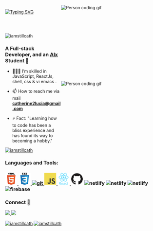 <img align='right' alt="Person coding gif" src="https://i.pinimg.com/originals/75/c2/f8/75c2f842863ae2df6b3ac2d0a4d63026.gif" height="250" width="320" />

[![Typing SVG](https://readme-typing-svg.herokuapp.com?lines=Hi+there+%F0%9F%91%8B;I'm+lucia+ebele+%F0%9F%98%84;I'm+a+Software+Developer+%E2%9C%A8;Nice+to+meet+you+%F0%9F%A4%9D)](https://git.io/typing-svg)

<img align='right' alt="Person coding gif" src="https://media.giphy.com/media/qgQUggAC3Pfv687qPC/giphy.gif" height="250" width="320" />

<Br/><Br/>

<p align="left"> <img src="https://komarev.com/ghpvc/?username=iamstillcath&label=Profile%20views&color=0e75b6&style=flat" alt="iamstillcath" /> </p>

<h3 align="left">A Full-stack Developer, and an <a href="https://www.Alxafrica.com/?grsf=n05ptr">Alx</a> Student 📖</h3>

- 👨🏾‍💻 I’m skilled in JavaScript, ReactJs, shell, css & vi emacs .

- 📫 How to reach me via mail **catherine2lucia@gmail.com**

- ⚡ Fact: "Learning how to code has been a bliss experience and has found its way to becoming a hobby."

<p align="left"> <a href="https://github.com/ryo-ma/github-profile-trophy"><img src="https://github-profile-trophy.vercel.app/?username=yorsyboy&theme=nord&row=1&column=6" alt="iamstillcath" /></a> </p>

<h3 align="left"> Languages and Tools:<h3>
<p> 
 <a href="https://www.w3.org/html/" target="_blank"> <img src="https://raw.githubusercontent.com/devicons/devicon/master/icons/html5/html5-original-wordmark.svg" alt="html5" width="40" height="40"/> </a> <a href="https://www.w3schools.com/css/" target="_blank"> <img src="https://raw.githubusercontent.com/devicons/devicon/master/icons/css3/css3-original-wordmark.svg" alt="css3" width="40" height="40"/> </a>
 <a href="https://git-scm.com/" target="_blank"> <img src="https://www.vectorlogo.zone/logos/git-scm/git-scm-icon.svg" alt="git" width="40" height="40"/> </a> 
 <a href="https://developer.mozilla.org/en-US/docs/Web/JavaScript" target="_blank"> <img src="https://raw.githubusercontent.com/devicons/devicon/master/icons/javascript/javascript-original.svg" alt="javascript" width="40" height="40"/> </a>
   <a href="https://reactjs.org/" target="_blank"> <img src="https://raw.githubusercontent.com/devicons/devicon/master/icons/react/react-original-wordmark.svg" alt="react" width="40" height="40"/> </a> 
  <img src="https://raw.githubusercontent.com/devicons/devicon/master/icons/github/github-original.svg" width="40" height="40"/>
  <img src="https://www.vectorlogo.zone/logos/netlify/netlify-icon.svg" alt="netlify" width="40" height="40"/>
  <img src="https://www.vectorlogo.zone/logos/postgresql/postgresql-vertical.svg" alt="netlify" width="40" height="40"/>
  <img src="https://www.vectorlogo.zone/logos/tailwindcss/tailwindcss-ar21.svg" alt="netlify" width="40" height="40"/>
  <img src="https://www.vectorlogo.zone/logos/firebase/firebase-ar21.svg" alt="firebase" width="40" height="40"/>
   </p>

### Connect :incoming_envelope:
<a href="https://www.linkedin.com/in/lucia-osamor/" target="blank"><img src="https://img.shields.io/badge/LinkedIn-0077B5?style=for-the-badge&logo=linkedin&logoColor=white">
<a href="https://twitter.com/iamstillcathy" target="blank"><img src="https://img.shields.io/badge/Twitter-1DA1F2?style=for-the-badge&logo=twitter&logoColor=white">

<p align="left">
    <img align="center" src="https://github-readme-stats.vercel.app/api?username=iamstillcath&show_icons=true&locale=en&theme=tokyonight" alt="iamstillcath" />

  <img align="center" src="https://github-readme-stats.vercel.app/api/top-langs?username=iamstillcath&show_icons=true&locale=en&layout=compact&theme=tokyonight" alt="iamstillcath" />
   </p>
